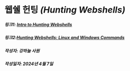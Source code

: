# 웹쉘 헌팅 *(Hunting Webshells)* 

##### 링크1: [Intro to Hunting Webshells][webshelllink]
[webshelllink]: https://library.mosse-institute.com/articles/2022/06/intro-to-hunting-webshells/intro-to-hunting-webshells.html "Go webshell"
##### 링크2:[Hunting Webshells: Linux and Windows Commands][hwebshelllink]
[hwebshelllink]: https://library.mosse-institute.com/articles/2022/06/hunting-webshells-linux-and-windows-commands/hunting-webshells-linux-and-windows-commands.html "Go hwebshell"
##### 작성자: 강하늘 사원
##### 작성일자: 2024년 4월 7일 
